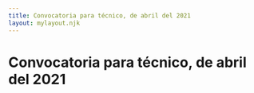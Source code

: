 ```yaml
---
title: Convocatoria para técnico, de abril del 2021
layout: mylayout.njk
---
```


# Convocatoria para técnico, de abril del 2021
